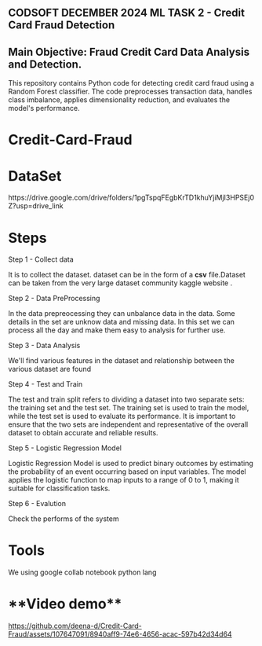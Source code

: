 ## CODSOFT DECEMBER 2024 ML TASK 2 - Credit Card Fraud Detection
## Main Objective: Fraud Credit Card Data Analysis and Detection.
This repository contains Python code for detecting credit card fraud using a Random Forest classifier. The code preprocesses transaction data, handles class imbalance, applies dimensionality reduction, and evaluates the model's performance.


# Credit-Card-Fraud

<h1>DataSet</h1>
https://drive.google.com/drive/folders/1pgTspqFEgbKrTD1khuYjiMjI3HPSEj0Z?usp=drive_link

<h1>Steps</h1>
Step 1 - Collect data

It is to collect the dataset. dataset can be in the form of a **csv** file.Dataset can be taken from the very large dataset community kaggle website .

Step 2 - Data PreProcessing

In the data prepreocessing they can unbalance data in the data. Some details in the set are unknow data and missing data. In this set we can process all the day and make them easy to analysis for further use.

Step 3 - Data Analysis

We'll find various features in the dataset and relationship between the various dataset are found

Step 4 - Test and Train 

The test and train split refers to dividing a dataset into two separate sets: the training set and the test set. The training set is used to train the model, while the test set is used to evaluate its performance. It is important to ensure that the two sets are independent and representative of the overall dataset to obtain accurate and reliable results.

Step 5 - Logistic Regression Model

Logistic Regression Model is used to predict binary outcomes by estimating the probability of an event occurring based on input variables. The model applies the logistic function to map inputs to a range of 0 to 1, making it suitable for classification tasks.


Step 6 - Evalution

Check the performs of the system

<h1 >Tools</h1>
We using google collab notebook python lang

<h1>**Video demo**</h1>



https://github.com/deena-d/Credit-Card-Fraud/assets/107647091/8940aff9-74e6-4656-acac-597b42d34d64






